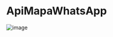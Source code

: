 # ApiMapaWhatsApp
![image](https://github.com/Sadalmelik1/ApiMapaWhatsApp/assets/134075997/d845ee6e-b316-41fc-9527-6ab0440811eb)
